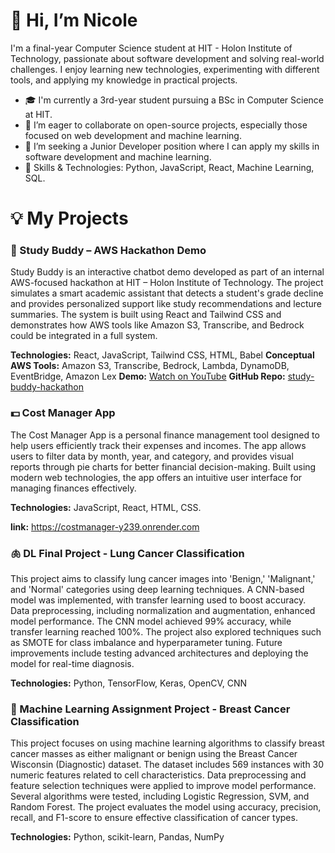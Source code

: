 # 👋 Hi, I’m Nicole

I'm a final-year Computer Science student at HIT - Holon Institute of Technology, passionate about software development and solving real-world challenges. 
I enjoy learning new technologies, experimenting with different tools, and applying my knowledge in practical projects.

- 🎓 I'm currently a 3rd-year student pursuing a BSc in Computer Science at HIT.
- 🤗 I’m eager to collaborate on open-source projects, especially those focused on web development and machine learning.
- 💼 I’m seeking a Junior Developer position where I can apply my skills in software development and machine learning.
- 🔧 Skills & Technologies: Python, JavaScript, React, Machine Learning, SQL.


# 💡 My Projects

### 🧠 Study Buddy – AWS Hackathon Demo
Study Buddy is an interactive chatbot demo developed as part of an internal AWS-focused hackathon at HIT – Holon Institute of Technology.
The project simulates a smart academic assistant that detects a student's grade decline and provides personalized support like study recommendations and lecture summaries.
The system is built using React and Tailwind CSS and demonstrates how AWS tools like Amazon S3, Transcribe, and Bedrock could be integrated in a full system.

**Technologies:** React, JavaScript, Tailwind CSS, HTML, Babel
**Conceptual AWS Tools:** Amazon S3, Transcribe, Bedrock, Lambda, DynamoDB, EventBridge, Amazon Lex
**Demo:** [Watch on YouTube](https://youtu.be/9B5jRm6vPm8)
**GitHub Repo:** [study-buddy-hackathon](https://github.com/NicoleDavidov/study-buddy-hackathon)

### 💵 Cost Manager App
The Cost Manager App is a personal finance management tool designed to help users efficiently track their expenses and incomes. The app allows users to filter data by month, year, and category, and provides visual reports through pie charts for better financial decision-making. Built using modern web technologies, the app offers an intuitive user interface for managing finances effectively.

**Technologies:** JavaScript, React, HTML, CSS.

**link:** https://costmanager-y239.onrender.com

### 🫁 DL Final Project - Lung Cancer Classification
This project aims to classify lung cancer images into 'Benign,' 'Malignant,' and 'Normal' categories using deep learning techniques. A CNN-based model was implemented, with transfer learning used to boost accuracy. Data preprocessing, including normalization and augmentation, enhanced model performance. The CNN model achieved 99% accuracy, while transfer learning reached 100%. The project also explored techniques such as SMOTE for class imbalance and hyperparameter tuning. Future improvements include testing advanced architectures and deploying the model for real-time diagnosis.

**Technologies:** Python, TensorFlow, Keras, OpenCV, CNN

### 🎯 Machine Learning Assignment Project - Breast Cancer Classification
This project focuses on using machine learning algorithms to classify breast cancer masses as either malignant or benign using the Breast Cancer Wisconsin (Diagnostic) dataset. The dataset includes 569 instances with 30 numeric features related to cell characteristics. Data preprocessing and feature selection techniques were applied to improve model performance. Several algorithms were tested, including Logistic Regression, SVM, and Random Forest. The project evaluates the model using accuracy, precision, recall, and F1-score to ensure effective classification of cancer types.

**Technologies:** Python, scikit-learn, Pandas, NumPy

